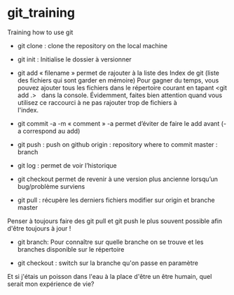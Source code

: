 # git_training
Training how to use git
- git clone <URL> : clone the repository on the local machine
- git init : Initialise le dossier à versionner 
- git add « filename » permet de rajouter à la liste des Index de git (liste des fichiers qui sont garder en mémoire)
    Pour gagner du temps, vous pouvez ajouter tous les fichiers dans le répertoire courant en tapant <git add .>
    dans la console. Évidemment, faites bien attention quand vous utilisez ce raccourci à ne pas rajouter trop de fichiers à            
    l'index.
- git commit -a -m « comment » 
    -a permet d’éviter de faire le add avant (-a correspond au add)
  
- git push <origin> <master> : push on github
    origin : repository where to commit
    master : branch

- git log : permet de voir l’historique

- git checkout <CommitSHA> permet de revenir à une version plus ancienne lorsqu’un bug/problème surviens

- git pull <origin> <master> : récupère les derniers fichiers modifier sur origin et branche master

Penser à toujours faire des git pull et git push le plus souvent possible afin d'être toujours à jour !


- git branch: Pour connaître sur quelle branche on se trouve et les branches disponible sur le répertoire

- git checkout <branchName>: switch sur la branche qu'on passe en paramètre


Et si j'étais un poisson dans l'eau à la place d'être un être humain, quel serait mon expérience de vie? 
